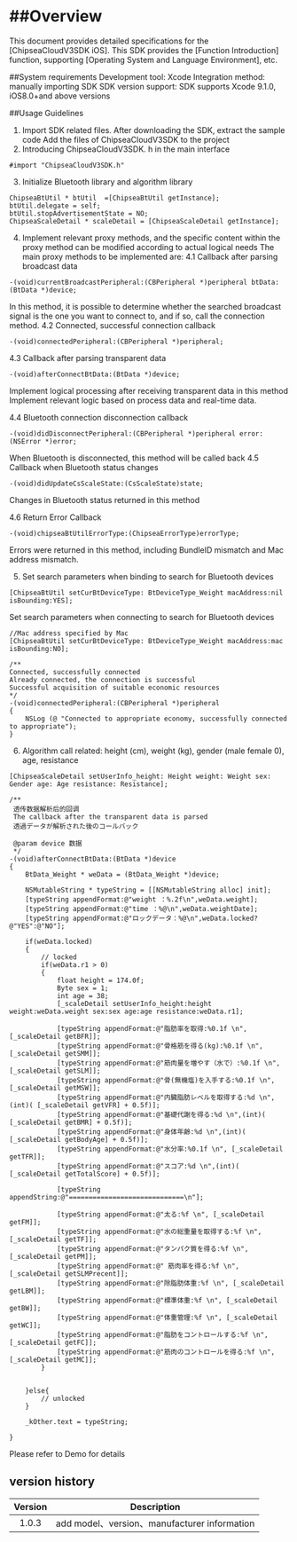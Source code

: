 # ##Overview
This document provides detailed specifications for the [ChipseaCloudV3SDK iOS]. This SDK provides the [Function Introduction] function, supporting [Operating System and Language Environment], etc.

##System requirements
Development tool: Xcode
Integration method: manually importing SDK
SDK version support: SDK supports Xcode 9.1.0, iOS8.0+and above versions

##Usage Guidelines
1. Import SDK related files.
After downloading the SDK, extract the sample code
Add the files of ChipseaCloudV3SDK to the project
2. Introducing ChipseaCloudV3SDK. h in the main interface

```
#import "ChipseaCloudV3SDK.h"
```
3. Initialize Bluetooth library and algorithm library


```
ChipseaBtUtil * btUtil  =[ChipseaBtUtil getInstance];
btUtil.delegate = self;
btUtil.stopAdvertisementState = NO;
ChipseaScaleDetail * scaleDetail = [ChipseaScaleDetail getInstance];
```

4. Implement relevant proxy methods, and the specific content within the proxy method can be modified according to actual logical needs
The main proxy methods to be implemented are:
4.1 Callback after parsing broadcast data


```
-(void)currentBroadcastPeripheral:(CBPeripheral *)peripheral btData:(BtData *)device;
```

In this method, it is possible to determine whether the searched broadcast signal is the one you want to connect to, and if so, call the connection method.
4.2 Connected, successful connection callback

```
-(void)connectedPeripheral:(CBPeripheral *)peripheral;
```
4.3 Callback after parsing transparent data

```
-(void)afterConnectBtData:(BtData *)device;
```
Implement logical processing after receiving transparent data in this method
Implement relevant logic based on process data and real-time data.


4.4 Bluetooth connection disconnection callback

```
-(void)didDisconnectPeripheral:(CBPeripheral *)peripheral error:(NSError *)error;
```
When Bluetooth is disconnected, this method will be called back
4.5 Callback when Bluetooth status changes

```
-(void)didUpdateCsScaleState:(CsScaleState)state;
```
Changes in Bluetooth status returned in this method


4.6 Return Error Callback

```
-(void)chipseaBtUtilErrorType:(ChipseaErrorType)errorType;
```
Errors were returned in this method, including BundleID mismatch and Mac address mismatch.


5. Set search parameters when binding to search for Bluetooth devices


```
[ChipseaBtUtil setCurBtDeviceType: BtDeviceType_Weight macAddress:nil isBounding:YES];
```
Set search parameters when connecting to search for Bluetooth devices

```
//Mac address specified by Mac
[ChipseaBtUtil setCurBtDeviceType: BtDeviceType_Weight macAddress:mac isBounding:NO];

/**
Connected, successfully connected
Already connected, the connection is successful
Successful acquisition of suitable economic resources
*/
-(void)connectedPeripheral:(CBPeripheral *)peripheral
{
    NSLog (@ "Connected to appropriate economy, successfully connected to appropriate");
}
```
6. Algorithm call related: height (cm), weight (kg), gender (male female 0), age, resistance

```
[ChipseaScaleDetail setUserInfo_height: Height weight: Weight sex: Gender age: Age resistance: Resistance];

```
```
/**
 透传数据解析后的回调
 The callback after the transparent data is parsed
 透過データが解析された後のコールバック
 
 @param device 数据
 */
-(void)afterConnectBtData:(BtData *)device
{
    BtData_Weight * weData = (BtData_Weight *)device;
    
    NSMutableString * typeString = [[NSMutableString alloc] init];
    [typeString appendFormat:@"weight ：%.2f\n",weData.weight];
    [typeString appendFormat:@"time ：%@\n",weData.weightDate];
    [typeString appendFormat:@"ロックデータ：%@\n",weData.locked?@"YES":@"NO"];
    
    if(weData.locked)
    {
        // locked
        if(weData.r1 > 0)
        {
            float height = 174.0f;
            Byte sex = 1;
            int age = 38;
            [_scaleDetail setUserInfo_height:height weight:weData.weight sex:sex age:age resistance:weData.r1];

            [typeString appendFormat:@"脂肪率を取得:%0.1f \n", [_scaleDetail getBFR]];
            [typeString appendFormat:@"骨格筋を得る(kg):%0.1f \n", [_scaleDetail getSMM]];
            [typeString appendFormat:@"筋肉量を増やす（水で）:%0.1f \n", [_scaleDetail getSLM]];
            [typeString appendFormat:@"骨(無機塩)を入手する:%0.1f \n", [_scaleDetail getMSW]];
            [typeString appendFormat:@"内臓脂肪レベルを取得する:%d \n",(int)( [_scaleDetail getVFR] + 0.5f)];
            [typeString appendFormat:@"基礎代謝を得る:%d \n",(int)( [_scaleDetail getBMR] + 0.5f)];
            [typeString appendFormat:@"身体年齢:%d \n",(int)( [_scaleDetail getBodyAge] + 0.5f)];
            [typeString appendFormat:@"水分率:%0.1f \n", [_scaleDetail getTFR]];
            [typeString appendFormat:@"スコア:%d \n",(int)( [_scaleDetail getTotalScore] + 0.5f)];
            
            [typeString appendString:@"=============================\n"];
            
            [typeString appendFormat:@"太る:%f \n", [_scaleDetail getFM]];
            [typeString appendFormat:@"水の総重量を取得する:%f \n", [_scaleDetail getTF]];
            [typeString appendFormat:@"タンパク質を得る:%f \n", [_scaleDetail getPM]];
            [typeString appendFormat:@" 筋肉率を得る:%f \n", [_scaleDetail getSLMPrecent]];
            [typeString appendFormat:@"除脂肪体重:%f \n", [_scaleDetail getLBM]];
            [typeString appendFormat:@"標準体重:%f \n", [_scaleDetail getBW]];
            [typeString appendFormat:@"体重管理:%f \n", [_scaleDetail getWC]];
            [typeString appendFormat:@"脂肪をコントロールする:%f \n", [_scaleDetail getFC]];
            [typeString appendFormat:@"筋肉のコントロールを得る:%f \n", [_scaleDetail getMC]];
        }
        
        
    }else{
        // unlocked
    }
    
    _kOther.text = typeString;
    
}
```
Please refer to Demo for details
## version history
| Version |                         Description                          |
| :-----: | :----------------------------------------------------------: |
| 1.0.3 | add model、version、manufacturer information|

